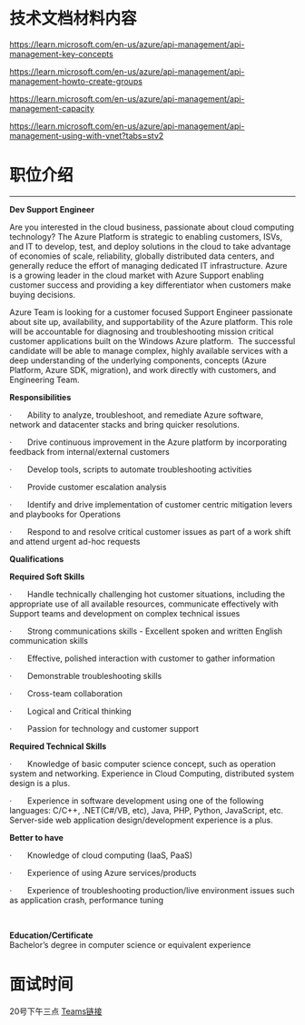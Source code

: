 
# **技术文档材料内容**

https://learn.microsoft.com/en-us/azure/api-management/api-management-key-concepts

https://learn.microsoft.com/en-us/azure/api-management/api-management-howto-create-groups

https://learn.microsoft.com/en-us/azure/api-management/api-management-capacity

https://learn.microsoft.com/en-us/azure/api-management/api-management-using-with-vnet?tabs=stv2



# 职位介绍
___
**Dev Support Engineer**

Are you interested in the cloud business, passionate about cloud computing technology? The Azure Platform is strategic to enabling customers, ISVs, and IT to develop, test, and deploy solutions in the cloud to take advantage of economies of scale, reliability, globally distributed data centers, and generally reduce the effort of managing dedicated IT infrastructure. Azure is a growing leader in the cloud market with Azure Support enabling customer success and providing a key differentiator when customers make buying decisions.

Azure Team is looking for a customer focused Support Engineer passionate about site up, availability, and supportability of the Azure platform. This role will be accountable for diagnosing and troubleshooting mission critical customer applications built on the Windows Azure platform.  The successful candidate will be able to manage complex, highly available services with a deep understanding of the underlying components, concepts (Azure Platform, Azure SDK, migration), and work directly with customers, and Engineering Team.

**Responsibilities**

·       Ability to analyze, troubleshoot, and remediate Azure software, network and datacenter stacks and bring quicker resolutions.

·       Drive continuous improvement in the Azure platform by incorporating feedback from internal/external customers

·       Develop tools, scripts to automate troubleshooting activities

·       Provide customer escalation analysis

·       Identify and drive implementation of customer centric mitigation levers and playbooks for Operations

·       Respond to and resolve critical customer issues as part of a work shift and attend urgent ad-hoc requests

**Qualifications**

**Required Soft Skills**

·       Handle technically challenging hot customer situations, including the appropriate use of all available resources, communicate effectively with Support teams and development on complex technical issues

·       Strong communications skills - Excellent spoken and written English communication skills

·       Effective, polished interaction with customer to gather information

·       Demonstrable troubleshooting skills

·       Cross-team collaboration

·       Logical and Critical thinking

·       Passion for technology and customer support

**Required Technical Skills**

·       Knowledge of basic computer science concept, such as operation system and networking. Experience in Cloud Computing, distributed system design is a plus. 

·       Experience in software development using one of the following languages: C/C++, .NET(C#/VB, etc), Java, PHP, Python, JavaScript, etc. Server-side web application design/development experience is a plus.

**Better to have**

·       Knowledge of cloud computing (IaaS, PaaS)

·       Experience of using Azure services/products

·       Experience of troubleshooting production/live environment issues such as application crash, performance tuning

 

**Education/Certificate**  
Bachelor’s degree in computer science or equivalent experience


# 面试时间

20号下午三点
[Teams链接](https://nam04.safelinks.protection.outlook.com/ap/t-59584e83/?url=https%3A%2F%2Fteams.microsoft.com%2Fl%2Fmeetup-join%2F19%253ameeting_Njc4MGQwNzYtNTA1Mi00MzI2LWI0YzYtMzk4ZTMwNjUzYjk0%2540thread.v2%2F0%3Fcontext%3D%257b%2522Tid%2522%253a%252272f988bf-86f1-41af-91ab-2d7cd011db47%2522%252c%2522Oid%2522%253a%25222c6c44ca-09f5-4588-88f6-b28e7e71afc0%2522%257d&data=04%7C01%7Clilywa%40wicresoft.com%7C619657609ae94f7a9bd408d8da189b6c%7C05baf3e556fb496e9c41692c065323a4%7C1%7C0%7C637499146551897214%7CUnknown%7CTWFpbGZsb3d8eyJWIjoiMC4wLjAwMDAiLCJQIjoiV2luMzIiLCJBTiI6Ik1haWwiLCJXVCI6Mn0%3D%7C1000&sdata=x14IlGSj4V%2BiexHDRmPcIpSUvTv5qcblhizAXwiPWxs%3D&reserved=0)